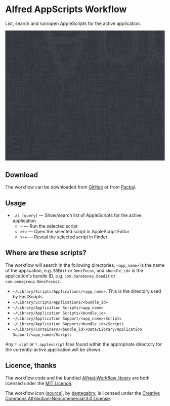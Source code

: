 # Alfred AppScripts Workflow #

List, search and run/open AppleScripts for the active application.

![](https://raw.githubusercontent.com/deanishe/alfred-appscripts/master/demo.gif)

## Download ##

The workflow can be downloaded from [GitHub](https://github.com/deanishe/alfred-appscripts/releases) or from [Packal](http://www.packal.org/workflow/appscripts).

## Usage ##

- `.as [query]` — Show/search list of AppleScripts for the active application
	+ `↩` — Run the selected script
	+ `⌘+↩` — Open the selected script in AppleScript Editor
	+ `⌥+↩` — Reveal the selected script in Finder

## Where are these scripts? ##

The workflow will search in the following directories. `<app_name>` is the name of the application, e.g. `BBEdit` or `OmniFocus`, and `<bundle_id>` is the application's bundle ID, e.g. `com.barebones.bbedit` or `com.omnigroup.OmniFocus2`.

- `~/Library/Scripts/Applications/<app_name>`. This is the directory used by FastScripts.
- `~/Library/Scripts/Applications/<bundle_id>`
- `~/Library/Application Scripts/<app_name>`
- `~/Library/Application Scripts/<bundle_id>`
- `~/Library/Application Support/<app_name>/Scripts`
- `~/Library/Application Support/<bundle_id>/Scripts`
- `~/Library/Containers/<bundle_id>/Data/Library/Application Support/<app_name>/Scripts`

Any `*.scpt` or `*.applescript` files found within the appropriate directory for the currently-active application will be shown.

## Licence, thanks ##

The workflow code and the bundled [Alfred-Workflow library](https://github.com/deanishe/alfred-workflow) are both licensed under the [MIT Licence](http://opensource.org/licenses/MIT).

The workflow icon ([source](http://destegabry.deviantart.com/art/AppleScript-Folder-79793515)), by [destegabry](http://destegabry.deviantart.com/), is licensed under the [Creative Commons Attribution-Noncommercial 3.0 License](http://creativecommons.org/licenses/by-nc/3.0/).
